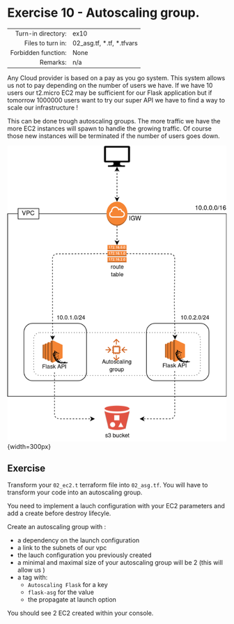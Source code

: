 # Exercise 10 - Autoscaling group.

|                         |                    |
| -----------------------:| ------------------ |
|   Turn-in directory:    |  ex10              |
|   Files to turn in:     |  02_asg.tf, *.tf, *.tfvars |
|   Forbidden function:   |  None              |
|   Remarks:              |  n/a               |


Any Cloud provider is based on a pay as you go system. This system allows us not to pay depending on the number of users we have. If we have 10 users our t2.micro EC2 may be sufficient for our Flask application but if tomorrow 1000000 users want to try our super API we have to find a way to scale our infrastructure !

This can be done trough autoscaling groups. The more traffic we have the more EC2 instances will spawn to handle the growing traffic. Of course those new instances will be terminated if the number of users goes down.

![Flask API AWS infrastructure](../assets/terraform_5.png){width=300px}

## Exercise

Transform your `02_ec2.t` terraform file into `02_asg.tf`. You will have to transform your code into an autoscaling group.

You need to implement a lauch configuration with your EC2 parameters and add a create before destroy lifecyle.

Create an autoscaling group with :
- a dependency on the launch configuration
- a link to the subnets of our vpc
- the lauch configuration you previously created
- a minimal and maximal size of your autoscaling group will be 2 (this will allow us )
- a tag with:
    - `Autoscaling Flask` for a key
    - `flask-asg` for the value
    - the propagate at launch option

You should see 2 EC2 created within your console.